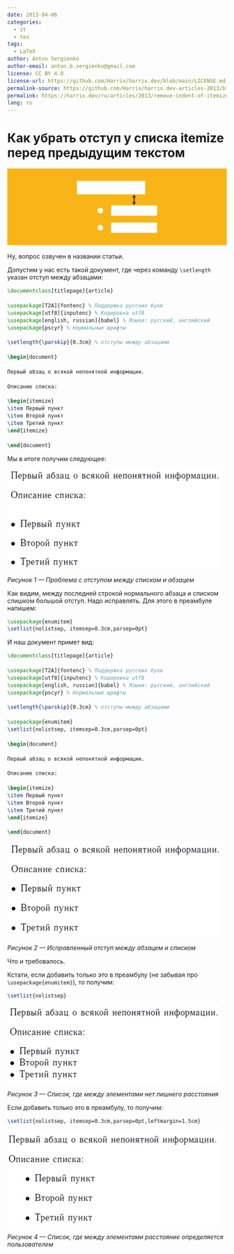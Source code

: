 ```yaml
---
date: 2013-04-06
categories:
  - it
  - tex
tags:
  - LaTeX
author: Anton Sergienko
author-email: anton.b.sergienko@gmail.com
license: CC BY 4.0
license-url: https://github.com/Harrix/harrix.dev/blob/main/LICENSE.md
permalink-source: https://github.com/Harrix/harrix.dev-articles-2013/blob/main/remove-indent-of-itemize/remove-indent-of-itemize.md
permalink: https://harrix.dev/ru/articles/2013/remove-indent-of-itemize/
lang: ru
---
```


# Как убрать отступ у списка itemize перед предыдущим текстом

![Featured image](featured-image.svg)

Ну, вопрос озвучен в названии статьи.

Допустим у нас есть такой документ, где через команду `\setlength` указан отступ между абзацами:

```tex
\documentclass[titlepage]{article}

\usepackage[T2A]{fontenc} % Поддержка русских букв
\usepackage[utf8]{inputenc} % Кодировка utf8
\usepackage[english, russian]{babel} % Языки: русский, английский
\usepackage{pscyr} % Нормальные шрифты

\setlength{\parskip}{0.3cm} % отступы между абзацами

\begin{document}

Первый абзац о всякой непонятной информации.

Описание списка:

\begin{itemize}
\item Первый пункт
\item Второй пункт
\item Третий пункт
\end{itemize}

\end{document}
```

Мы в итоге получим следующее:

![Проблема с отступом между списком и абзацем](img/list_01.png)

_Рисунок 1 — Проблема с отступом между списком и абзацем_

Как видим, между последней строкой нормального абзаца и списком слишком большой отступ. Надо исправлять. Для этого в преамбуле напишем:

```tex
\usepackage{enumitem}
\setlist{nolistsep, itemsep=0.3cm,parsep=0pt}
```

И наш документ примет вид:

```tex
\documentclass[titlepage]{article}

\usepackage[T2A]{fontenc} % Поддержка русских букв
\usepackage[utf8]{inputenc} % Кодировка utf8
\usepackage[english, russian]{babel} % Языки: русский, английский
\usepackage{pscyr} % Нормальные шрифты

\setlength{\parskip}{0.3cm} % отступы между абзацами

\usepackage{enumitem}
\setlist{nolistsep, itemsep=0.3cm,parsep=0pt}

\begin{document}

Первый абзац о всякой непонятной информации.

Описание списка:

\begin{itemize}
\item Первый пункт
\item Второй пункт
\item Третий пункт
\end{itemize}

\end{document}
```

![Исправленный отступ между абзацем и списком](img/list_02.png)

_Рисунок 2 — Исправленный отступ между абзацем и списком_

Что и требовалось.

Кстати, если добавить только это в преамбулу (не забывая про `\usepackage{enumitem}`), то получим:

```tex
\setlist{nolistsep}
```

![Список, где между элементами нет лишнего расстояния](img/list_03.png)

_Рисунок 3 — Список, где между элементами нет лишнего расстояния_

Если добавить только это в преамбулу, то получим:

```tex
\setlist{nolistsep, itemsep=0.3cm,parsep=0pt,leftmargin=1.5cm}
```

![Список, где между элементами расстояние определяется пользователем](img/result.png)

_Рисунок 4 — Список, где между элементами расстояние определяется пользователем_
